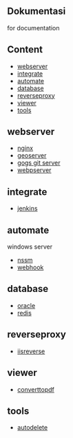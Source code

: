 ## Dokumentasi
for documentation 

## Content
- [webserver](#webserver)
- [integrate](#integrate)
- [automate](#automate)
- [database](#database)
- [reverseproxy](#reverseproxy)
- [viewer](#viewer)
- [tools](#tools)

## webserver
- [nginx](https://github.com/novantio/dokumentasi/blob/main/nginx.md)
- [geoserver](https://github.com/novantio/dokumentasi/blob/main/geoserver.md)
- [gogs git server](https://github.com/novantio/dokumentasi/blob/main/gogs.md)
- [webpserver](https://github.com/novantio/dokumentasi/blob/main/webpserver.md)

## integrate
- [jenkins](https://github.com/novantio/dokumentasi/blob/main/jenkins.md)

## automate
windows server
- [nssm](https://github.com/novantio/dokumentasi/blob/main/nssm.md)
- [webhook](https://github.com/novantio/dokumentasi/blob/main/webhook.md)

## database
- [oracle](https://github.com/novantio/dokumentasi/blob/main/oracle.md)
- [redis](https://github.com/novantio/dokumentasi/blob/main/redis.md)

## reverseproxy
- [iisreverse](https://github.com/novantio/dokumentasi/blob/main/reverse_proxy_iis.md)

## viewer
- [converttopdf](https://github.com/novantio/dokumentasi/blob/main/viewer_office.md)

## tools
- [autodelete](https://github.com/novantio/dokumentasi/blob/main/windows_auto_delete.md)

